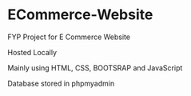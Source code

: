 # ECommerce-Website
FYP Project for E Commerce Website

Hosted Locally


Mainly using HTML, CSS, BOOTSRAP and JavaScript

Database stored in phpmyadmin
